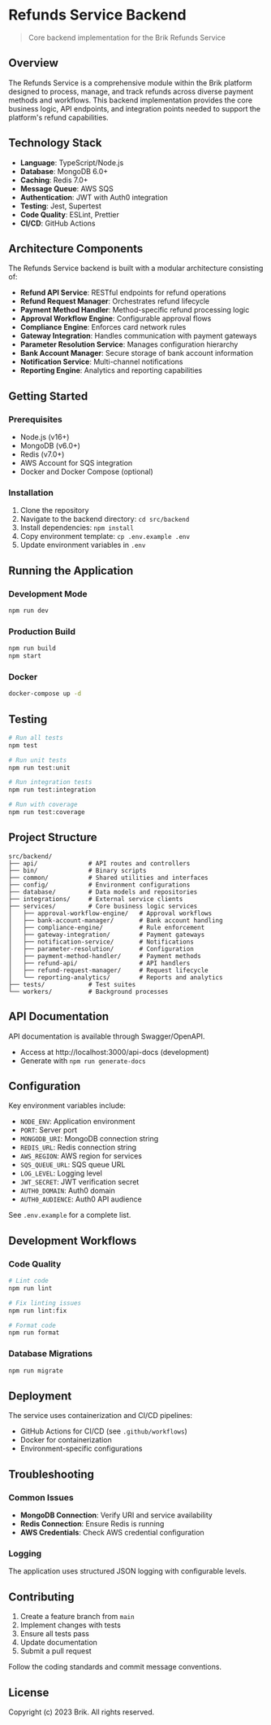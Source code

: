 # Refunds Service Backend

> Core backend implementation for the Brik Refunds Service

## Overview

The Refunds Service is a comprehensive module within the Brik platform designed to process, manage, and track refunds across diverse payment methods and workflows. This backend implementation provides the core business logic, API endpoints, and integration points needed to support the platform's refund capabilities.

## Technology Stack

- **Language**: TypeScript/Node.js
- **Database**: MongoDB 6.0+
- **Caching**: Redis 7.0+
- **Message Queue**: AWS SQS
- **Authentication**: JWT with Auth0 integration
- **Testing**: Jest, Supertest
- **Code Quality**: ESLint, Prettier
- **CI/CD**: GitHub Actions

## Architecture Components

The Refunds Service backend is built with a modular architecture consisting of:

- **Refund API Service**: RESTful endpoints for refund operations
- **Refund Request Manager**: Orchestrates refund lifecycle
- **Payment Method Handler**: Method-specific refund processing logic
- **Approval Workflow Engine**: Configurable approval flows
- **Compliance Engine**: Enforces card network rules
- **Gateway Integration**: Handles communication with payment gateways
- **Parameter Resolution Service**: Manages configuration hierarchy
- **Bank Account Manager**: Secure storage of bank account information
- **Notification Service**: Multi-channel notifications
- **Reporting Engine**: Analytics and reporting capabilities

## Getting Started

### Prerequisites

- Node.js (v16+)
- MongoDB (v6.0+)
- Redis (v7.0+)
- AWS Account for SQS integration
- Docker and Docker Compose (optional)

### Installation

1. Clone the repository
2. Navigate to the backend directory: `cd src/backend`
3. Install dependencies: `npm install`
4. Copy environment template: `cp .env.example .env`
5. Update environment variables in `.env`

## Running the Application

### Development Mode

```bash
npm run dev
```

### Production Build

```bash
npm run build
npm start
```

### Docker

```bash
docker-compose up -d
```

## Testing

```bash
# Run all tests
npm test

# Run unit tests
npm run test:unit

# Run integration tests
npm run test:integration

# Run with coverage
npm run test:coverage
```

## Project Structure

```
src/backend/
├── api/              # API routes and controllers
├── bin/              # Binary scripts
├── common/           # Shared utilities and interfaces
├── config/           # Environment configurations
├── database/         # Data models and repositories
├── integrations/     # External service clients
├── services/         # Core business logic services
│   ├── approval-workflow-engine/   # Approval workflows
│   ├── bank-account-manager/       # Bank account handling
│   ├── compliance-engine/          # Rule enforcement
│   ├── gateway-integration/        # Payment gateways
│   ├── notification-service/       # Notifications
│   ├── parameter-resolution/       # Configuration
│   ├── payment-method-handler/     # Payment methods
│   ├── refund-api/                 # API handlers
│   ├── refund-request-manager/     # Request lifecycle
│   └── reporting-analytics/        # Reports and analytics
├── tests/            # Test suites
└── workers/          # Background processes
```

## API Documentation

API documentation is available through Swagger/OpenAPI.

- Access at http://localhost:3000/api-docs (development)
- Generate with `npm run generate-docs`

## Configuration

Key environment variables include:

- `NODE_ENV`: Application environment
- `PORT`: Server port
- `MONGODB_URI`: MongoDB connection string
- `REDIS_URL`: Redis connection string
- `AWS_REGION`: AWS region for services
- `SQS_QUEUE_URL`: SQS queue URL
- `LOG_LEVEL`: Logging level
- `JWT_SECRET`: JWT verification secret
- `AUTH0_DOMAIN`: Auth0 domain
- `AUTH0_AUDIENCE`: Auth0 API audience

See `.env.example` for a complete list.

## Development Workflows

### Code Quality

```bash
# Lint code
npm run lint

# Fix linting issues
npm run lint:fix

# Format code
npm run format
```

### Database Migrations

```bash
npm run migrate
```

## Deployment

The service uses containerization and CI/CD pipelines:

- GitHub Actions for CI/CD (see `.github/workflows`)
- Docker for containerization
- Environment-specific configurations

## Troubleshooting

### Common Issues

- **MongoDB Connection**: Verify URI and service availability
- **Redis Connection**: Ensure Redis is running
- **AWS Credentials**: Check AWS credential configuration

### Logging

The application uses structured JSON logging with configurable levels.

## Contributing

1. Create a feature branch from `main`
2. Implement changes with tests
3. Ensure all tests pass
4. Update documentation
5. Submit a pull request

Follow the coding standards and commit message conventions.

## License

Copyright (c) 2023 Brik. All rights reserved.
